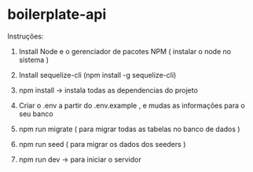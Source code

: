 # boilerplate-api

Instruções:

1. Install Node e o gerenciador de pacotes NPM ( instalar o node no sistema )
2. Install sequelize-cli (npm install -g sequelize-cli)

3. npm install -> instala todas as dependencias do projeto

4. Criar o .env a partir do .env.example , e mudas as informações para o seu banco
5. npm run migrate ( para migrar todas as tabelas no banco de dados )
6. npm run seed ( para migrar os dados dos seeders )

7. npm run dev -> para iniciar o servidor

